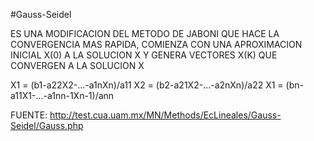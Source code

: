 #Gauss-Seidel

ES UNA MODIFICACION DEL METODO DE JABONI QUE HACE LA CONVERGENCIA MAS RAPIDA, COMIENZA CON UNA APROXIMACION INICIAL X(0) A LA SOLUCION X Y GENERA VECTORES X(K) QUE CONVERGEN A LA SOLUCION X 

X1 = (b1-a22X2-...-a1nXn)/a11
X2 = (b2-a21X2-...-a2nXn)/a22
X1 = (bn-a11X1-...-a1nn-1Xn-1)/ann

FUENTE: http://test.cua.uam.mx/MN/Methods/EcLineales/Gauss-Seidel/Gauss.php
